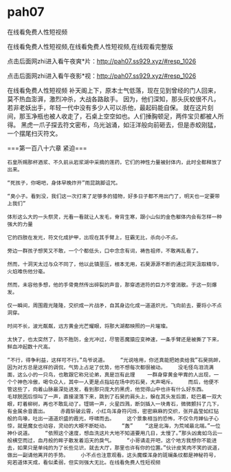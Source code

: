 # pah07
在线看免费人性短视频

在线看免费人性短视频,在线看免费人性短视频,在线观看完整版

点击后面网zhi进入看午夜爽*片：http://pah07.ss929.xyz/#resp_1026

点击后面网zhi进入看午夜影*视：http://pah07.ss929.xyz/#resp_1026

在线看免费人性短视频    补天阁上下，原本士气低落，现在见到曾经的门人回来，莫不热血澎湃，激烈冲杀，大战各路敌手。    因为，他们深知，那头灰蛟很不凡，若非老妖出手，年轻一代中没有多少人可以杀他，最起码能自保。    就在这片刻间，那玉净瓶也被人收走了，石桌上空空如也。人们捶胸顿足，两件宝贝都被人所得。    黑虎一爪子探去符文密布，乌光汹涌，如汪洋般向前砸去，但是赤蛟刚猛，一个摆尾扫灭符文。

===第一百八十六章 紧迫===

    石皇所赐那杯酒浆、不久前从岩浆湖中采摘的莲药，它们的神性力量被封体内，此时全都释放了出来。

    “死孩子，你喝吧，身体早晚炸开”雨昆跳脚诅咒。

    “臭小子。看到没，我们这一次打来了足够多的猎物，好多日子都不用出门了，明天也一定要带上我们”

    体形这么大的一头祭灵，光看一看就让人发毛，脊背生寒，跟小山似的金色躯体内会有怎样一种强大的力量

    它的四肢在发光，符文化成护甲，出现在其手臂上，狂霸无比，杀向小不点。

    旁边一群孩子想笑又不敢，一个个都低头，口中念念有词，祷告祖师，不敢再乱看了。

    然而，十洞天太过与众不同了，他以此镇垩压，根本无用，石昊源源不断的通过洞天汲取精华，火焰难伤他分毫。

    然而，未容他多想，他的手骨竟然传出碎裂的声音，那穿透进符的巨力不曾消散。于这一刻爆发。

    仅一瞬间，周围霞光隆隆，交织成一片战矛，自其身边化成一道道炽光，飞向前去，要将小不点洞穿。

    时间不长，波光粼粼，远方黄金光芒耀眼，将那大湖都映照的一片璀璨。

    太快了，也太突然了，防不胜防，金光冲过，尽管恶魔猿应变神速，一条手臂还是被撕了下来，鲜血冲起数十尺高。

    “不行，得争利益，这样可不行。”鸟爷说道。    “光说啥用，你还真能把她卖给我”石昊挑衅，因为对方总是这样的调侃，气势上占足了优势，他不想每次都很被动。    没毛怪鸟泪流满面，这么小的一只鸟，也敢跟它称兄论弟，真是岂有此理    一群身穿黄金甲胄的人出现，一个个神色冷傲，喝令众人，其中一人更是点指站在场中的石昊，大声喝斥。    而后，他便不管这些了，向着山脉最深处进发，看到那只庞大的黑虎，他觉得山中也许有什么好东西。    毛球脱困后惊叫了一声，直接滚落下来，跳到了石昊的肩头上，躲在其头发后面，眨巴着一双大眼，盯着柳树，再也不敢乱动了。铿锵一声，火星四溅，断剑插入一块青石，微微颤抖了几下，有金属余音震出。    赤霞斩破云霄，小红鸟浑身符闪烁，密密麻麻的交织，张开晶莹如红钻般的鸟喙，吐出一道道炽盛的霞光，呼啸而去。    这个景象相当的恐怖，不仅令月婵仙子心惊，就是魔女也动容，灵动的大眼不断眨动。    “轰”    “这是北海，为荒域最北端。”一位神仆说道。    “依照这个速度，想血洗这片大地不知道要用几日，太慢了。”那头凶禽如乌云一般横空而过，血月般的眸子散发着滔天的戾气。    “小哥请走开吧，这个地方我想你不能进去，如果只是单纯的为了长些见识，就去大厅，那里也许有你的位置。”伙计皮笑肉不笑的说道，做出一副请他离开的手势。    小不点也注意观看。这头魔蝶浑身的斑斓条纹都是神秘符号，宛若道体天成，看似柔弱，但实则强大无比。在线看免费人性短视频
